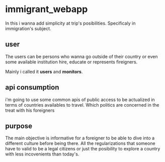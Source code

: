 # immigrant_webapp
In this i wanna add simplicity at trip's posibilities. Specificaly in immigration's subject.

## user
The users can be persons who wanna go outside of their country  or even some available institution  hire, educate or represents fireigners.

Mainly i called it **users** and **monitors**.

## api consumption
i'm going to use some common apis of public access to be actualized in terms of countries availables to travel. Which politics are concerned in the treat with his foreigners

## purpose
The main objective is informative for a foreigner to be able to dive into a different culture before being there. All the regularizations that someone have to valid to be a legal citizens or just the posibility to explore a country with less incovenients than today's. 

